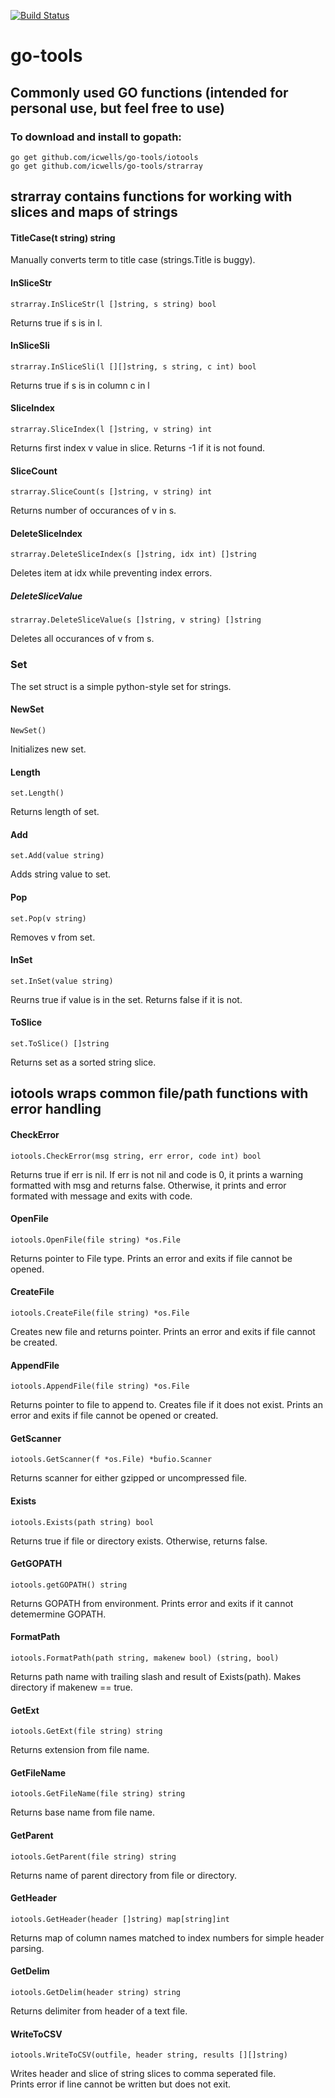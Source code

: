 [![Build Status](https://travis-ci.com/icwells/go-tools.svg?branch=master)](https://travis-ci.com/icwells/go-tools)

# go-tools  

## Commonly used GO functions (intended for personal use, but feel free to use)  

### To download and install to gopath:  
	go get github.com/icwells/go-tools/iotools  
	go get github.com/icwells/go-tools/strarray  

## strarray contains functions for working with slices and maps of strings  

#### TitleCase(t string) string  
Manually converts term to title case (strings.Title is buggy).  

#### InSliceStr
	strarray.InSliceStr(l []string, s string) bool  

Returns true if s is in l.  

#### InSliceSli
	strarray.InSliceSli(l [][]string, s string, c int) bool  

Returns true if s is in column c in l  

#### SliceIndex  
	strarray.SliceIndex(l []string, v string) int  

Returns first index v value in slice. Returns -1 if it is not found.  

#### SliceCount  
	strarray.SliceCount(s []string, v string) int  

Returns number of occurances of v in s.  

#### DeleteSliceIndex  
	strarray.DeleteSliceIndex(s []string, idx int) []string  

Deletes item at idx while preventing index errors.  

##### DeleteSliceValue  
	strarray.DeleteSliceValue(s []string, v string) []string  

Deletes all occurances of v from s.  

### Set  
The set struct is a simple python-style set for strings.  

#### NewSet  
	NewSet()

Initializes new set.  

#### Length  
	set.Length()  

Returns length of set.  

#### Add  
	set.Add(value string)  

Adds string value to set.  

#### Pop  
	set.Pop(v string)  

Removes v from set.  

#### InSet  
	set.InSet(value string)  

Reurns true if value is in the set. Returns false if it is not.  

#### ToSlice  
	set.ToSlice() []string  

Returns set as a sorted string slice.

## iotools wraps common file/path functions with error handling  

#### CheckError  
	iotools.CheckError(msg string, err error, code int) bool  

Returns true if err is nil. If err is not nil and code is 0, it prints a warning formatted with 
msg and returns false. Otherwise, it prints and error formated with message and exits with code.  

#### OpenFile
	iotools.OpenFile(file string) *os.File  

Returns pointer to File type. Prints an error and exits if file cannot be opened.  

#### CreateFile
	iotools.CreateFile(file string) *os.File   

Creates new file and returns pointer. Prints an error and exits if file cannot be created.

#### AppendFile
	iotools.AppendFile(file string) *os.File   

Returns pointer to file to append to. Creates file if it does not exist. 
Prints an error and exits if file cannot be opened or created.

#### GetScanner  
	iotools.GetScanner(f *os.File) *bufio.Scanner  

Returns scanner for either gzipped or uncompressed file.  

#### Exists  
	iotools.Exists(path string) bool

Returns true if file or directory exists. Otherwise, returns false.  

#### GetGOPATH  
	iotools.getGOPATH() string

Returns GOPATH from environment. Prints error and exits if it cannot detemermine GOPATH.  

#### FormatPath  
	iotools.FormatPath(path string, makenew bool) (string, bool)  

Returns path name with trailing slash and result of Exists(path). Makes directory if makenew == true.  

#### GetExt  
	iotools.GetExt(file string) string  

Returns extension from file name.  

#### GetFileName  
	iotools.GetFileName(file string) string  

Returns base name from file name.  

#### GetParent  
	iotools.GetParent(file string) string  

Returns name of parent directory from file or directory.  

#### GetHeader
	iotools.GetHeader(header []string) map[string]int  

Returns map of column names matched to index numbers for simple header parsing.  

#### GetDelim
	iotools.GetDelim(header string) string  

Returns delimiter from header of a text file.  

#### WriteToCSV
	iotools.WriteToCSV(outfile, header string, results [][]string)  

Writes header and slice of string slices to comma seperated file.  
Prints error if line cannot be written but does not exit.  
